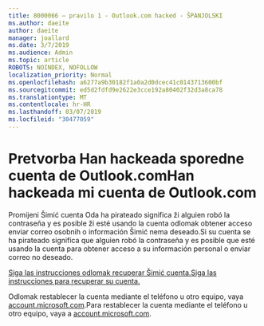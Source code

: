 ```yaml
---
title: 8000066 – pravilo 1 - Outlook.com hacked - ŠPANJOLSKI
ms.author: daeite
author: daeite
manager: joallard
ms.date: 3/7/2019
ms.audience: Admin
ms.topic: article
ROBOTS: NOINDEX, NOFOLLOW
localization_priority: Normal
ms.openlocfilehash: a6277a9b30182f1a0a2d0dcec41c0143713600bf
ms.sourcegitcommit: ed5d2fdfd9e2622e3cce192a80402f32d3a8ca78
ms.translationtype: MT
ms.contentlocale: hr-HR
ms.lasthandoff: 03/07/2019
ms.locfileid: "30477059"
---
```

# <a name="han-hackeada-mi-cuenta-de-outlookcom"></a><span data-ttu-id="80e8a-102">Pretvorba Han hackeada sporedne cuenta de Outlook.com</span><span class="sxs-lookup"><span data-stu-id="80e8a-102">Han hackeada mi cuenta de Outlook.com</span></span>

<span data-ttu-id="80e8a-103">Promijeni Šimić cuenta Oda ha pirateado significa ži alguien robó la contraseña y es posible ži esté usando la cuenta odlomak obtener acceso enviar correo osobnih o información Šimić nema deseado.</span><span class="sxs-lookup"><span data-stu-id="80e8a-103">Si su cuenta se ha pirateado significa que alguien robó la contraseña y es posible que esté usando la cuenta para obtener acceso a su información personal o enviar correo no deseado.</span></span>

[<span data-ttu-id="80e8a-104">Siga las instrucciones odlomak recuperar Šimić cuenta.</span><span class="sxs-lookup"><span data-stu-id="80e8a-104">Siga las instrucciones para recuperar su cuenta.</span></span>](https://support.office.com/es-es/article/han-pirateado-mi-cuenta-de-outlook-com-35993ac5-ac2f-494e-aacb-5232dda453d8?ui=es-ES&rs=es-ES&ad=ES)

<span data-ttu-id="80e8a-105">Odlomak restablecer la cuenta mediante el teléfono u otro equipo, vaya [account.microsoft.com](https://go.microsoft.com/fwlink/p/?linkid=836814).</span><span class="sxs-lookup"><span data-stu-id="80e8a-105">Para restablecer la cuenta mediante el teléfono u otro equipo, vaya a [account.microsoft.com](https://go.microsoft.com/fwlink/p/?linkid=836814).</span></span>